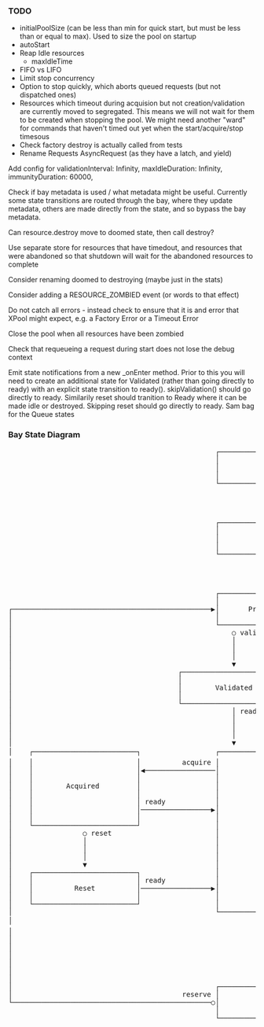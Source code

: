 ### TODO
- initialPoolSize (can be less than min for quick start, but must be less than or equal to max). Used to size the pool on startup
- autoStart
- Reap Idle resources
  - maxIdleTime
- FIFO vs LIFO
- Limit stop concurrency
- Option to stop quickly, which aborts queued requests (but not dispatched ones)
- Resources which timeout during acquision but not creation/validation are currently moved to segregated. This means we will not wait for them to be created when stopping the pool. We might need another "ward" for commands that haven't timed out yet when the start/acquire/stop timesous
- Check factory destroy is actually called from tests
- Rename Requests AsyncRequest (as they have a latch, and yield)

Add config for
  validationInterval: Infinity,
  maxIdleDuration: Infinity,
  immunityDuration: 60000,

Check if bay metadata is used / what metadata might be useful. Currently some state transitions are routed through the bay, where they update metadata, others are made directly from the state, and so bypass the bay metadata.

Can resource.destroy move to doomed state, then call destroy?

Use separate store for resources that have timedout, and resources that were abandoned so that shutdown will wait for the abandoned resources to complete

Consider renaming doomed to destroying (maybe just in the stats)

Consider adding a RESOURCE_ZOMBIED event (or words to that effect)

Do not catch all errors - instead check to ensure that it is and error that XPool might expect, e.g. a Factory Error or a Timeout Error

Close the pool when all resources have been zombied

Check that requeueing a request during start does not lose the debug context

Emit state notifications from a new _onEnter method. Prior to this you will need to create an additional state for Validated (rather than going directly to ready) with an explicit state transition to ready(). skipValidation() should go directly to ready. Similarily reset should tranition to Ready where it can be made idle or destroyed. Skipping reset should go directly to ready. Sam bag for the Queue states

### Bay State Diagram
<pre>
                                                  ┌─────────────────────────┐
                                                  │                         │
                                                  │           New           │
                                                  │                         │
                                                  └─────────────────────────┘
                                                               │ reserve
                                                               │
                                                               │
                                                               ▼
                                                  ┌─────────────────────────┐
                                                  │                         │
                                                  │          Empty          │
                                                  │                         │
                                                  └─────────────────────────┘
                                                               ○ provision
                                                               │
                                                               │
                                                               ▼
                                                  ┌─────────────────────────┐
                                                  │                         │
┌────────────────────────────────────────────────▶│       Provisioned       │
│                                                 │                         │
│                                                 └─────────────────────────┘            ┌────────────────────────────────────────────────────────────────────────────────────────────────────────────────────────┐
│                                                     ○ validate        │ ready          │                                                                                                                        │
│                                                     │                 │                │                                                                                                                        │
│                                                     │                 │                │                                                                                                                        │
│                                                     │                 │                │               ┌──────────────────────────────────────────────────────────────────────────────────┐                     │
│                                                     ▼                 │                │               │                                                                                  │                     │
│                                        ┌─────────────────────────┐    │                │               │                           Empty, Provisioned, Acquired                           │                     │
│                                        │                         │    │                │               │                                                                                  │                     │
│                                        │        Validated        │    │                │               └──────────────────────────────────────────────────────────────────────────────────┘                     │
│                                        │                         │    │                │                            │ factory timeout            │ error                     │ operation timeout                │
│                                        └─────────────────────────┘    │                │                            │ (create, validate, reset)  │                           │ (start, stop, acquire)           │
│                                                     │ ready           │                │                            │                            │                           │                                  │
│                                                     │                 │                │                            │                            │                           │                                  │
│                                                     │                 │                │                            ▼                            │                           ▼                                  │
│                                                     │                 │                │               ┌─────────────────────────┐               │              ┌─────────────────────────┐                     │
│                                                     ▼                 ▼                │  create error │                         │               │              │                         │ create error        │
│    ┌─────────────────────────┐                  ┌─────────────────────────┐            └───────────────│      ⌛ Timedout        │               │              │      ⌛ Abandoned       │────────────────────▶│
│    │                         │          acquire │                         │                            │                         │               │              │                         │                     │
│    │                         │◀─────────────────│                         │                            └─────────────────────────┘               │              └─────────────────────────┘                     │
│    │                         │                  │                         │                                         │ everything else            │                           │ everything else                  │
│    │        Acquired         │                  │                         │                                         │                            │                           │                                  │
│    │                         │                  │                         │                                         │                            │                           │                                  │
│    │                         │ ready            │                         │                                         │                            │                           │                                  │
│    │                         │─────────────────▶│                         │                                         ▼                            ▼                           ▼                                  │
│    │                         │                  │                         │                            ┌──────────────────────────────────────────────────────────────────────────────────┐                     │
│    └─────────────────────────┘                  │                         │ destroy                    │                                                                                  │                     │
│                 ○ reset                         │          Ready          │───────────────────────────▶│                                      Doomed                                      │                     │
│                 │                               │                         │                            │                                                                                  │                     │
│                 │                               │                         │                            └──────────────────────────────────────────────────────────────────────────────────┘                     │
│                 │                               │                         │                                         ○ success                    │ destroy timeout           │ error                            │
│                 ▼                               │                         │                                         │                            │                           │                                  │
│    ┌─────────────────────────┐                  │                         │                                         │                            │                           │                                  │
│    │                         │ ready            │                         │                                         │                            │                           │                                  │
│    │          Reset          │─────────────────▶│                         │                                         │                            │                           │                                  │
│    │                         │                  │                         │                                         │                            ▼                           │                                  │
│    └─────────────────────────┘                  │                         │                                         │               ┌─────────────────────────┐              │                                  │
│                                                 └─────────────────────────┘                                         │      success  │                         │ error        │                                  │
│                                                              │ release                                              │◀──────────────│      ⌛ Timedout        │─────────────▶│                                  │
│                                                              │                                                      │               │                         │              │                                  │
│                                                              │                                                      │               └─────────────────────────┘              │                                  │
│                                                              │                                                      │                                                        │                                  │
│                                                              │                                                      │                                                        │                                  │
│                                                              │                                                      │                                                        │                                  │
│                                                              │                                                      │                                                        │                                  │
│                                                              ▼                                                      ▼                                                        ▼                                  │
│                                                 ┌─────────────────────────┐                            ╔═════════════════════════╗                              ╔═════════════════════════╗                     │
│                                         reserve │                         │                            ║                         ║                              ║                         ║                     │
└────────────────────────────────────────────────○│          Idle           │                            ║        Destroyed        ║                              ║         Zombie          ║                     │
                                                  │                         │                            ║                         ║                              ║                         ║                     │
                                                  └─────────────────────────┘                            ╚═════════════════════════╝                              ╚═════════════════════════╝                     │
                                                                                                                      ▲                                                                                           │
                                                                                                                      │                                                                                           │
                                                                                                                      │                                                                                           │
                                                                                                                      │                                                                                           │
                                                                                                                      └───────────────────────────────────────────────────────────────────────────────────────────┘
</pre>

